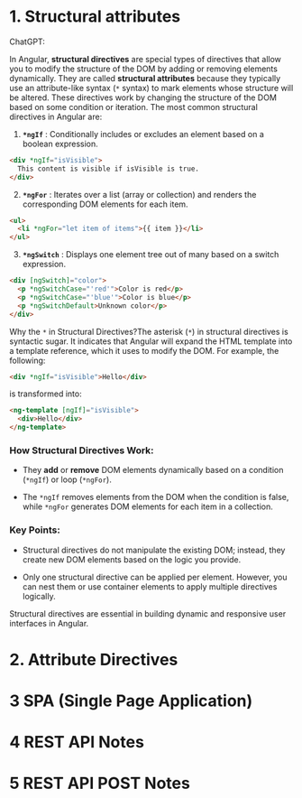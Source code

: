 # 1. Structural attributes

ChatGPT: 

In Angular, **structural directives**  are special types of directives that allow you to modify the structure of the DOM by adding or removing elements dynamically. They are called **structural attributes**  because they typically use an attribute-like syntax (`*` syntax) to mark elements whose structure will be altered.
These directives work by changing the structure of the DOM based on some condition or iteration. The most common structural directives in Angular are:
 
1. **`*ngIf`** : Conditionally includes or excludes an element based on a boolean expression.

```html
<div *ngIf="isVisible">
  This content is visible if isVisible is true.
</div>
```
 
2. **`*ngFor`** : Iterates over a list (array or collection) and renders the corresponding DOM elements for each item.

```html
<ul>
  <li *ngFor="let item of items">{{ item }}</li>
</ul>
```
 
3. **`*ngSwitch`** : Displays one element tree out of many based on a switch expression.

```html
<div [ngSwitch]="color">
  <p *ngSwitchCase="'red'">Color is red</p>
  <p *ngSwitchCase="'blue'">Color is blue</p>
  <p *ngSwitchDefault>Unknown color</p>
</div>
```
Why the `*` in Structural Directives?The asterisk (`*`) in structural directives is syntactic sugar. It indicates that Angular will expand the HTML template into a template reference, which it uses to modify the DOM.
For example, the following:


```html
<div *ngIf="isVisible">Hello</div>
```

is transformed into:


```html
<ng-template [ngIf]="isVisible">
  <div>Hello</div>
</ng-template>
```

### How Structural Directives Work: 
 
- They **add**  or **remove**  DOM elements dynamically based on a condition (`*ngIf`) or loop (`*ngFor`).
 
- The `*ngIf` removes elements from the DOM when the condition is false, while `*ngFor` generates DOM elements for each item in a collection.

### Key Points: 

- Structural directives do not manipulate the existing DOM; instead, they create new DOM elements based on the logic you provide.

- Only one structural directive can be applied per element. However, you can nest them or use container elements to apply multiple directives logically.

Structural directives are essential in building dynamic and responsive user interfaces in Angular.


# 2. Attribute Directives





# 3 SPA (Single Page Application)

# 4 REST API Notes

# 5 REST API POST Notes

